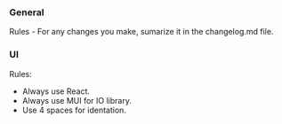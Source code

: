 ### General

Rules - For any changes you make, sumarize it in the changelog.md file.

### UI

Rules:
- Always use React.
- Always use MUI for IO library.
- Use 4 spaces for identation.

